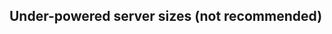 <!-- usedin: [ _legacy_docker/getting-started] - post: -->


## Under-powered server sizes (not recommended)

